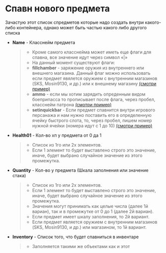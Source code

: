 # Спавн нового предмета

Зачастую этот список спредметов которые надо создать внутри какого-либо контейнера, однако может быть частью какого либо другого списка

+ __Name__ - Класснейм предмета
    >
    > + Кроме самого класснейма может иметь еще флаги для спавна, все значение идут через символ «|»
    > + На данный момент существуют флаги:
    > + __fillchamber__ - заряжение оружия из внутреннего или внешнего магазина. Данный флаг можно использовать если предмет явялется оружием с внутренним магазинов (SKS, Mosin9130, и др.) или к внешнему магазину [(смотри пример)](https://github.com/HunKloud/NewStory-DayZ-Doc/blob/main/Server/profiles/NewStory/Configurations/RelogBanOnPositions/ItemWithAttachment/demo1.json)
    > + __ammo__ - если мы хотим зарядить опреденным видом боеприпасса то прописывает после флага, через пробел, класснейм патрона [(смотри пример)](https://github.com/HunKloud/NewStory-DayZ-Doc/blob/main/Server/profiles/NewStory/Configurations/RelogBanOnPositions/ItemWithAttachment/demo2.json)
    > + __setinquickbar__ - Если предмет спавнится внутри игрового персанажа и нам нужно поставить его в определенную ячейку быстрого слота, то, через пробел, пишем номер нужной ячейки (номера идут с 1 до 10) [(смотри пример)](https://github.com/HunKloud/NewStory-DayZ-Doc/blob/main/Server/profiles/NewStory/Configurations/RelogBanOnPositions/ItemWithAttachment/demo3.json)
    >
+ __Health01__ - Кол-во хп у предмета от 0 да 1
    >
    > + Список из 1го или 2х элементов.
    > + Если 1 элемент то будет выставлено строго это значение, иначе, будет выбрано случайное значение из этого промежутка.
    >
+ __Quantity__ - Кол-во у предмета (Шкала заполнения или значение стака)
    >
    > + Список из 1го или 2х элементов.
    > + Если 1 элемент то будет выставлено строго это значение, иначе, будет выбрано случайное значение из этого промежутка.
    > + Значения могут принимать как целые числа (далее 1й вариан), так и в промежутке от 0 до 1 (далее 2й вариан).
    > + Если предмет имеет шкалу заполнения, то 2й вариант.
    > + Если предмет является оружием с внутренним магазинов (SKS, Mosin9130, и др.) или магазином, то 1й вариант.
    >
+ __Inventory__ - Список того, что будет спавниться в инвентаре
    >
    > + Заполняется такими же объектами как и этот
    >
